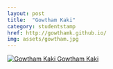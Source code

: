 ```yaml
---
layout: post
title:  "Gowtham Kaki"
category: studentstamp
href: http://gowthamk.github.io/
img: assets/gowtham.jpg
---
```

<a href="http://gowthamk.github.io/">
  <img src="assets/gowtham.jpg" alt="Gowtham Kaki">
  <span class="student-name">Gowtham Kaki</span>
</a>
